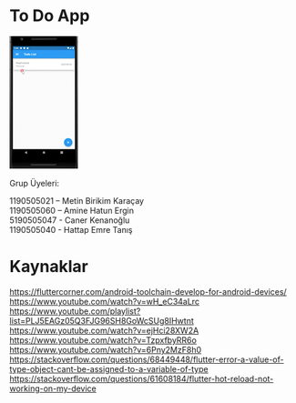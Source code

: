 # To Do App

![Alt Text](https://github.com/MetinBirikimKaracay/To-Do-App/blob/main/To-Do-App.gif)

Grup Üyeleri:

1190505021 – Metin Birikim Karaçay <br>
1190505060 – Amine Hatun Ergin <br>
5190505047 - Caner Kenanoğlu <br>
1190505040 - Hattap Emre Tanış <br>

# Kaynaklar

https://fluttercorner.com/android-toolchain-develop-for-android-devices/
https://www.youtube.com/watch?v=wH_eC34aLrc
https://www.youtube.com/playlist?list=PLJ5EAGz05Q3FJG96SH8GoWcSUg8IHwtnt
https://www.youtube.com/watch?v=ejHci28XW2A
https://www.youtube.com/watch?v=TzpxfbyRR6o
https://www.youtube.com/watch?v=6Pny2MzF8h0
https://stackoverflow.com/questions/68449448/flutter-error-a-value-of-type-object-cant-be-assigned-to-a-variable-of-type
https://stackoverflow.com/questions/61608184/flutter-hot-reload-not-working-on-my-device
